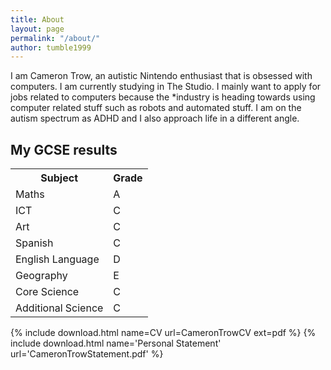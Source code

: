 ```yaml
---
title: About
layout: page
permalink: "/about/"
author: tumble1999
---
```


I am Cameron Trow, an autistic Nintendo enthusiast that is obsessed with computers. I am currently studying in The Studio.  I mainly want to apply for jobs related to computers because the *industry is heading towards using computer related stuff such as robots and automated stuff. I am on the autism spectrum as ADHD and I also approach life in a different angle.

My GCSE results
---
<div class="tg-wrap"><table id="tg-TsRm8">
  <tr>
    <th>Subject</th>
    <th>Grade</th>
  </tr>
  <tr>
    <td>Maths</td>
    <td>A</td>
  </tr>
  <tr>
    <td>ICT</td>
    <td>C</td>
  </tr>
  <tr>
    <td>Art</td>
    <td>C</td>
  </tr>
  <tr>
    <td>Spanish</td>
    <td>C</td>
  </tr>
  <tr>
    <td>English Language</td>
    <td>D</td>
  </tr>
  <tr>
    <td>Geography</td>
    <td>E</td>
  </tr>
  <tr>
    <td>Core Science</td>
    <td>C</td>
  </tr>
  <tr>
    <td>Additional Science</td>
    <td>C</td>
  </tr>
</table></div>
<script type="text/javascript" charset="utf-8">var TgTableSort=window.TgTableSort||function(n,t){"use strict";function r(n,t){for(var e=[],o=n.childNodes,i=0;i<o.length;++i){var u=o[i];if("."==t.substring(0,1)){var a=t.substring(1);f(u,a)&&e.push(u)}else u.nodeName.toLowerCase()==t&&e.push(u);var c=r(u,t);e=e.concat(c)}return e}function e(n,t){var e=[],o=r(n,"tr");return o.forEach(function(n){var o=r(n,"td");t>=0&&t<o.length&&e.push(o[t])}),e}function o(n){return n.textContent||n.innerText||""}function i(n){return n.innerHTML||""}function u(n,t){var r=e(n,t);return r.map(o)}function a(n,t){var r=e(n,t);return r.map(i)}function c(n){var t=n.className||"";return t.match(/\S+/g)||[]}function f(n,t){return-1!=c(n).indexOf(t)}function s(n,t){f(n,t)||(n.className+=" "+t)}function d(n,t){if(f(n,t)){var r=c(n),e=r.indexOf(t);r.splice(e,1),n.className=r.join(" ")}}function v(n){d(n,L),d(n,E)}function l(n,t,e){r(n,"."+E).map(v),r(n,"."+L).map(v),e==T?s(t,E):s(t,L)}function g(n){return function(t,r){var e=n*t.str.localeCompare(r.str);return 0==e&&(e=t.index-r.index),e}}function h(n){return function(t,r){var e=+t.str,o=+r.str;return e==o?t.index-r.index:n*(e-o)}}function m(n,t,r){var e=u(n,t),o=e.map(function(n,t){return{str:n,index:t}}),i=e&&-1==e.map(isNaN).indexOf(!0),a=i?h(r):g(r);return o.sort(a),o.map(function(n){return n.index})}function p(n,t,r,o){for(var i=f(o,E)?N:T,u=m(n,r,i),c=0;t>c;++c){var s=e(n,c),d=a(n,c);s.forEach(function(n,t){n.innerHTML=d[u[t]]})}l(n,o,i)}function x(n,t){var r=t.length;t.forEach(function(t,e){t.addEventListener("click",function(){p(n,r,e,t)}),s(t,"tg-sort-header")})}var T=1,N=-1,E="tg-sort-asc",L="tg-sort-desc";return function(t){var e=n.getElementById(t),o=r(e,"tr"),i=o.length>0?r(o[0],"td"):[];0==i.length&&(i=r(o[0],"th"));for(var u=1;u<o.length;++u){var a=r(o[u],"td");if(a.length!=i.length)return}x(e,i)}}(document);document.addEventListener("DOMContentLoaded",function(n){TgTableSort("tg-TsRm8")});</script>


{% include download.html name=CV url=CameronTrowCV ext=pdf %}
{% include download.html name='Personal Statement' url='CameronTrowStatement.pdf' %}
